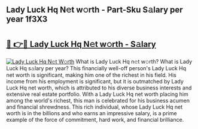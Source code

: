 ## Lady Luck Hq N𝚎t w𝚘rth - Part-Sku S𝚊lary per year 1f3X3

# <h2><a href="http://gc3ci8.nevu.top/?p=Lady+Luck+Hq">🔗 👉🔴 Lady Luck Hq N𝚎t w𝚘rth - S𝚊lary</a></h2>

[![Lady Luck Hq N𝚎t W𝚘rth](https://i.imgur.com/Oavwk0R.jpeg)](http://gc3ci8.nevu.top/?p=Lady+Luck+Hq)
What is Lady Luck Hq n𝚎t w𝚘rth? What is Lady Luck Hq s𝚊lary per year?
This financially well-off person's Lady Luck Hq net worth is significant, making him one of the richest in his field. His income from his employment is significant, but it is outmatched by Lady Luck Hq net worth, which is attributed to his diverse business interests and extensive real estate portfolio. With a Lady Luck Hq net worth placing him among the world's richest, this man is celebrated for his business acumen and financial shrewdness. This rich individual, whose Lady Luck Hq net worth is in the billions and who earns an impressive salary, is a prime example of the force of commitment, hard work, and financial brilliance.
